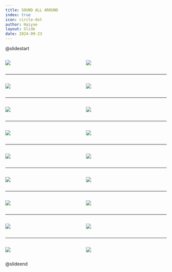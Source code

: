 ```yaml
---
title: SOUND ALL AROUND
index: true
icon: circle-dot
author: Haiyue
layout: Slide
date: 2024-09-23
---
```

 
@slidestart

<div style="display:flex">
<div style="flex:1">

![](https://raw.githubusercontent.com/yclord/reading/refs/heads/master/english/Level-M/SOUND%20ALL%20AROUND/001.webp)
</div>
<div style="flex:1">

![](https://raw.githubusercontent.com/yclord/reading/refs/heads/master/english/Level-M/SOUND%20ALL%20AROUND/002.webp)
</div>
</div>

---

<div style="display:flex">
<div style="flex:1">

![](https://raw.githubusercontent.com/yclord/reading/refs/heads/master/english/Level-M/SOUND%20ALL%20AROUND/003.webp)
</div>
<div style="flex:1">

![](https://raw.githubusercontent.com/yclord/reading/refs/heads/master/english/Level-M/SOUND%20ALL%20AROUND/004.webp)
</div>
</div>

---

<div style="display:flex">
<div style="flex:1">

![](https://raw.githubusercontent.com/yclord/reading/refs/heads/master/english/Level-M/SOUND%20ALL%20AROUND/005.webp)
</div>
<div style="flex:1">

![](https://raw.githubusercontent.com/yclord/reading/refs/heads/master/english/Level-M/SOUND%20ALL%20AROUND/006.webp)
</div>
</div>

---

<div style="display:flex">
<div style="flex:1">

![](https://raw.githubusercontent.com/yclord/reading/refs/heads/master/english/Level-M/SOUND%20ALL%20AROUND/007.webp)
</div>
<div style="flex:1">

![](https://raw.githubusercontent.com/yclord/reading/refs/heads/master/english/Level-M/SOUND%20ALL%20AROUND/008.webp)
</div>
</div>

---

<div style="display:flex">
<div style="flex:1">

![](https://raw.githubusercontent.com/yclord/reading/refs/heads/master/english/Level-M/SOUND%20ALL%20AROUND/009.webp)
</div>
<div style="flex:1">

![](https://raw.githubusercontent.com/yclord/reading/refs/heads/master/english/Level-M/SOUND%20ALL%20AROUND/010.webp)
</div>
</div>

---

<div style="display:flex">
<div style="flex:1">

![](https://raw.githubusercontent.com/yclord/reading/refs/heads/master/english/Level-M/SOUND%20ALL%20AROUND/011.webp)
</div>
<div style="flex:1">

![](https://raw.githubusercontent.com/yclord/reading/refs/heads/master/english/Level-M/SOUND%20ALL%20AROUND/012.webp)
</div>
</div>

---

<div style="display:flex">
<div style="flex:1">

![](https://raw.githubusercontent.com/yclord/reading/refs/heads/master/english/Level-M/SOUND%20ALL%20AROUND/013.webp)
</div>
<div style="flex:1">

![](https://raw.githubusercontent.com/yclord/reading/refs/heads/master/english/Level-M/SOUND%20ALL%20AROUND/014.webp)
</div>
</div>

---

<div style="display:flex">
<div style="flex:1">

![](https://raw.githubusercontent.com/yclord/reading/refs/heads/master/english/Level-M/SOUND%20ALL%20AROUND/015.webp)
</div>
<div style="flex:1">

![](https://raw.githubusercontent.com/yclord/reading/refs/heads/master/english/Level-M/SOUND%20ALL%20AROUND/016.webp)
</div>
</div>

---

<div style="display:flex">
<div style="flex:1">

![](https://raw.githubusercontent.com/yclord/reading/refs/heads/master/english/Level-M/SOUND%20ALL%20AROUND/017.webp)
</div>
<div style="flex:1">

![](https://raw.githubusercontent.com/yclord/reading/refs/heads/master/english/Level-M/SOUND%20ALL%20AROUND/018.webp)
</div>
</div>

@slideend